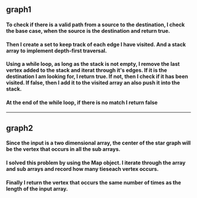 ## graph1

#### To check if there is a valid path from a source to the destination, I check the base case, when the source is the destination and return true.

#### Then I create a set to keep track of each edge I have visited. And a stack array to implement depth-first traversal.

#### Using a while loop, as long as the stack is not empty, I remove the last vertex added to the stack and iterat through it's edges. If it is the destination I am looking for, I return true. If not, then I check if it has been visited. If false, then I add it to the visited array an also push it into the stack.

#### At the end of the while loop, if there is no match I return false

---

## graph2

#### Since the input is a two dimensional array, the center of the star graph will be the vertex that occurs in all the sub arrays.

#### I solved this problem by using the Map object. I iterate through the array and sub arrays and record how many tieseach vertex occurs.

#### Finally I return the vertex that occurs the same number of times as the length of the input array.
